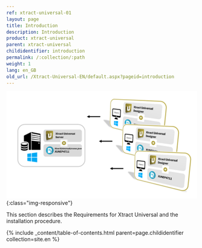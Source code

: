 ```yaml
---
ref: xtract-universal-01
layout: page
title: Introduction
description: Introduction
product: xtract-universal
parent: xtract-universal
childidentifier: introduction
permalink: /:collection/:path
weight: 1
lang: en_GB
old_url: /Xtract-Universal-EN/default.aspx?pageid=introduction
---
```


![client_server_architektur_xu_FINAL](/img/content/client_server_architektur_xu_FINAL.png){:class="img-responsive"}

This section describes the Requirements for Xtract Universal and the installation procedure.

{% include _content/table-of-contents.html parent=page.childidentifier collection=site.en %}
